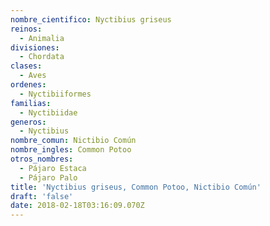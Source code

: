 ```yaml
---
nombre_cientifico: Nyctibius griseus
reinos:
  - Animalia
divisiones:
  - Chordata
clases:
  - Aves
ordenes:
  - Nyctibiiformes
familias:
  - Nyctibiidae
generos:
  - Nyctibius
nombre_comun: Nictibio Común
nombre_ingles: Common Potoo
otros_nombres:
  - Pájaro Estaca
  - Pájaro Palo
title: 'Nyctibius griseus, Common Potoo, Nictibio Común'
draft: 'false'
date: 2018-02-18T03:16:09.070Z
---
```


